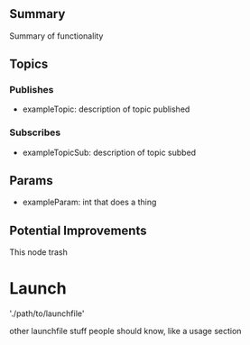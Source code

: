 # <NodeNameHere>

## Summary

Summary of functionality

## Topics 

### Publishes

- exampleTopic: description of topic published

### Subscribes

- exampleTopicSub: description of topic subbed

## Params 

- exampleParam: int that does a thing

## Potential Improvements

This node trash

# Launch 

'./path/to/launchfile'

other launchfile stuff people should know, like a usage section

